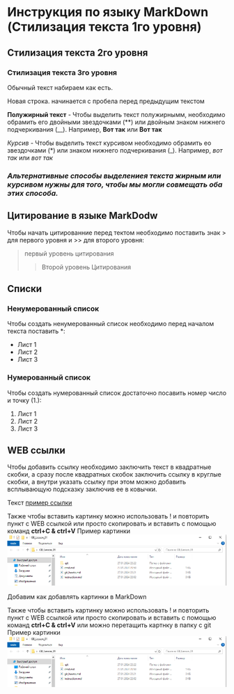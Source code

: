 # Инструкция по языку MarkDown (Стилизация текста 1го уровня)

## Стилизация текста 2го уровня

### Стилизация текста 3го уровня

Обычный текст набираем как есть.

Новая строка. начинается с пробела перед предыдущим текстом

**Полужирный текст** - Чтобы выделить текст полужирнымм, необходимо обрамить его двойными звездочками (**) или двойным знаком нижнего подчеркивания (__). Например, **Вот так** или __Вот так__

*Курсив* - Чтобы выделить текст курсивом необходимо обрамить ео звездочками (*) или знаком нижнего подчеркивания (_). Например, *вот так* или _вот так_

### __*Альтернативные способы выделениея текста жирным или курсивом нужны для того, чтобы мы могли совмещать оба этих способа.*__

## Цитирование в языке MarkDodw
Чтобы начать цитированние перед тектом необходимо поставить знак > для первого уровня и >> для второго уровня:
> первый уровень цитирования
>> Второй уровень Цитирования
## Списки
### Ненумерованный список
Чтобы создать ненумерованный список необходимо перед началом текста поставить *:
* Лист 1
* Лист 2
* Лист 3
### Нумерованный список
Чтобы создать нумерованный список достаточно посавить номер число и точку (1.):
1. Лист 1
2. Лист 2
2. Лист 3

## WEB ссылки
Чтобы добавить ссылку необходимо заключить текст в квадратные скобки, а сразу после квадратных скобок заключить ссылку в круглые скобки, а внутри указать ссылку при этом можно добавить всплывающую подсказку заключив ее в ковычки. 

Текст [пример ссылки](http.example.com "Всплывающая подсказка")

Также чтобы вставить картинку можно использовать ! и повторить пункт с WEB ссылкой или просто скопировать и вставить с помощью команд **ctrl+C & ctrl+V**
Пример картинки ![Alt text](image.png)

Добавим как добавлять картинки в MarkDown

Также чтобы вставить картинку можно использовать ! и повторить пункт с WEB ссылкой или просто скопировать и вставить с помощью команд **ctrl+C & ctrl+V** или можно перетащить картнку в папку с git
Пример картинки ![Alt text](image.png)